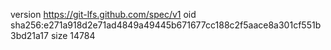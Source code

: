 version https://git-lfs.github.com/spec/v1
oid sha256:e271a918d2e71ad4849a49445b671677cc188c2f5aace8a301cf551b3bd21a17
size 14784
